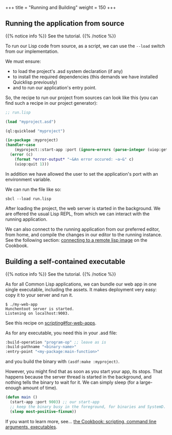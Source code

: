 +++
title = "Running and Building"
weight = 150
+++


## Running the application from source

{{% notice info %}}
See the tutorial.
{{% /notice %}}

To run our Lisp code from source, as a script, we can use the `--load`
switch from our implementation.

We must ensure:

- to load the project's .asd system declaration (if any)
- to install the required dependencies (this demands we have installed Quicklisp previously)
- and to run our application's entry point.

So, the recipe to run our project from sources can look like this (you can find such a recipe in our project generator):

~~~lisp
;; run.lisp

(load "myproject.asd")

(ql:quickload "myproject")

(in-package :myproject)
(handler-case
    (myproject::start-app :port (ignore-errors (parse-integer (uiop:getenv "PROJECT_PORT"))))
  (error (c)
    (format *error-output* "~&An error occured: ~a~&" c)
    (uiop:quit 1)))
~~~

In addition we have allowed the user to set the application's port
with an environment variable.

We can run the file like so:

    sbcl --load run.lisp

After loading the project, the web server is started in the
background. We are offered the usual Lisp REPL, from which we can
interact with the running application.

We can also connect to the running application from our preferred
editor, from home, and compile the changes in our editor to the
running instance. See the following section:
[connecting to a remote lisp image](https://lispcookbook.github.io/cl-cookbook/debugging.html#remote-debugging) on the Cookbook.


## Building a self-contained executable

{{% notice info %}}
See the tutorial.
{{% /notice %}}

As for all Common Lisp applications, we can bundle our web app in one
single executable, including the assets. It makes deployment very
easy: copy it to your server and run it.

```
$ ./my-web-app
Hunchentoot server is started.
Listening on localhost:9003.
```

See this recipe on [scripting#for-web-apps](scripting.html#for-web-apps).

As for any executable, you need this in your .asd file:

~~~lisp
:build-operation "program-op" ;; leave as is
:build-pathname "<binary-name>"
:entry-point "<my-package:main-function>"
~~~

and you build the binary with `(asdf:make :myproject)`.

However, you might find that as soon as you start your app, its
stops. That happens because the server thread is started in the background, and nothing tells the binary to wait for it. We can simply sleep (for a large-enough amount of time).


~~~lisp
(defun main ()
  (start-app :port 9003) ;; our start-app
  ;; keep the binary busy in the foreground, for binaries and SystemD.
  (sleep most-positive-fixnum))
~~~

If you want to learn more, see… [the Cookbook: scripting, command line arguments, executables](https://lispcookbook.github.io/cl-cookbook/scripting.html).

